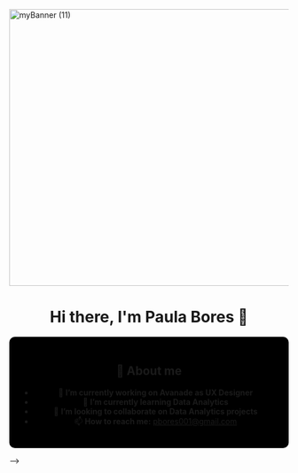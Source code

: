 
<img width="1411" height="500" alt="myBanner (11)" src="https://github.com/user-attachments/assets/217499f6-7d5a-4e99-bfb5-442931fd8a37" />
<h1 align="center" tabindex="-1" class="heading-element" dir="auto">Hi there, I'm <span class="color:#7368FF">Paula Bores</span> 👋</h1>

<div align="center" style="background-color: black; padding: 20px; border-radius: 10px;">

## 💼 About me

- 🔭 **I’m currently working on Avanade as UX Designer**
- 🌱 **I’m currently learning Data Analytics**
- 👯 **I’m looking to collaborate on Data Analytics projects**
- 📫 **How to reach me:** <a href="mailto:pbores001@gmail.com">pbores001@gmail.com</a>

</div>

-->
